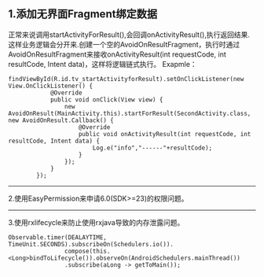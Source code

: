 1.添加无界面Fragment绑定数据
---------------------------
正常来说调用startActivityForResult(),会回调onActivityResult(),执行返回结果.这样业务逻辑会分开来.创建一个空的AvoidOnResultFragment，执行时通过AvoidOnResultFragment来接收onActivityResult(int requestCode, int resultCode, Intent data)，这样将逻辑链式执行。
Exapmle：
```
findViewById(R.id.tv_startActivityforResult).setOnClickListener(new View.OnClickListener() {
            @Override
            public void onClick(View view) {
                new AvoidOnResult(MainActivity.this).startForResult(SecondActivity.class, new AvoidOnResult.Callback() {
                    @Override
                    public void onActivityResult(int requestCode, int resultCode, Intent data) {
                        Log.e("info","------"+resultCode);
                    }
                });
            }
        });
```
************************************************************************************
2.使用EasyPermission来申请6.0(SDK>=23)的权限问题。
************************************************************************************
3.使用rxlifecycle来防止使用rxjava导致的内存泄露问题。
```
Observable.timer(DEALAYTIME, TimeUnit.SECONDS).subscribeOn(Schedulers.io()).
                compose(this.<Long>bindToLifecycle()).observeOn(AndroidSchedulers.mainThread())
                .subscribe(aLong -> getToMain());
```


